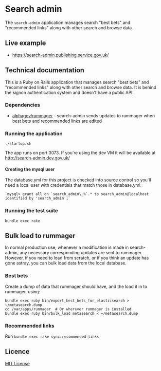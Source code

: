 # Search admin

The `search-admin` application manages search "best bets" and "recommended links" along with other search and browse data.

## Live example

- https://search-admin.publishing.service.gov.uk/

## Technical documentation

This is a Ruby on Rails application that manages search "best bets" and "recommended links" along with other search and browse data. It is behind the signon authentication system and doesn't have a public API.

### Dependencies

- [alphagov/rummager](https://github.com/alphagov/rummager) - search-admin sends updates to rummager when best bets and recommended links are edited

### Running the application

`./startup.sh`

The app runs on port 3073. If you're using the dev VM it will be available at http://search-admin.dev.gov.uk/

#### Creating the mysql user

The database.yml for this project is checked into source control so
you'll need a local user with credentials that match those in
database.yml.

    `mysql> grant all on `search_admin\_%`.* to search_admin@localhost identified by 'search_admin';`


### Running the test suite

`bundle exec rake`

## Bulk load to rummager

In normal production use, whenever a modification is made in search-admin, any necessary corresponding updates are sent
to rummager.  However, if you need to load from scratch, or if you think an update has gone astray, you can bulk load data from the local database.

### Best bets

Create a dump of data that rummager should have, and the load it in to rummager, using:

    bundle exec ruby bin/export_best_bets_for_elasticsearch > ~/metasearch.dump
    cd /var/apps/rummager  # Or wherever rummager is installed
    bundle exec ruby bin/bulk_load metasearch < ~/metasearch.dump

### Recommended links

Run `bundle exec rake sync:recommended-links`

## Licence

[MIT License](LICENCE)
